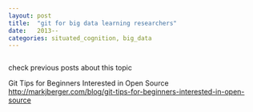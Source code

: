 ```yaml
---
layout: post
title:  "git for big data learning researchers"
date:   2013--
categories: situated_cognition, big_data
---
```


![]()

check previous posts about this topic

Git Tips for Beginners Interested in Open Source
http://markjberger.com/blog/git-tips-for-beginners-interested-in-open-source